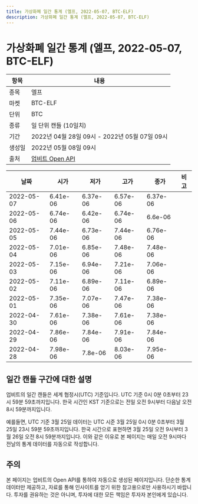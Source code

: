 ```yaml
---
title: 가상화폐 일간 통계 (엘프, 2022-05-07, BTC-ELF)
description: 가상화폐 일간 통계 (엘프, 2022-05-07, BTC-ELF)
---
```



가상화폐 일간 통계 (엘프, 2022-05-07, BTC-ELF)
===

|항목|내용|
|--|--|
|종목|엘프|
|마켓|BTC-ELF|
|단위|BTC|
|종류|일 단위 캔들 (10일치)|
|기간|2022년 04월 28일 09시 - 2022년 05월 07일 09시|
|생성일|2022년 05월 08일 09시|
|출처|[업비트 Open API](https://docs.upbit.com)|


|날짜|시가|저가|고가|종가|비고|
|--|--|--|--|--|--|
|2022-05-07|6.41e-06|6.37e-06|6.57e-06|6.37e-06|    |
|2022-05-06|6.74e-06|6.42e-06|6.74e-06|6.6e-06|    |
|2022-05-05|7.44e-06|6.73e-06|7.44e-06|6.76e-06|    |
|2022-05-04|7.01e-06|6.85e-06|7.48e-06|7.48e-06|    |
|2022-05-03|7.15e-06|6.94e-06|7.21e-06|7.06e-06|    |
|2022-05-02|7.11e-06|6.89e-06|7.11e-06|6.89e-06|    |
|2022-05-01|7.35e-06|7.07e-06|7.47e-06|7.38e-06|    |
|2022-04-30|7.61e-06|7.38e-06|7.61e-06|7.38e-06|    |
|2022-04-29|7.86e-06|7.84e-06|7.91e-06|7.84e-06|    |
|2022-04-28|7.98e-06|7.8e-06|8.03e-06|7.95e-06|    |


일간 캔들 구간에 대한 설명
---


업비트의 일간 캔들은 세계 협정시(UTC) 기준입니다. 
UTC 기준 0시 0분 0초부터 23시 59분 59초까지입니다. 
한국 시간인 KST 기준으로는 전일 오전 9시부터 다음날 오전 8시 59분까지입니다. 


예를들면, UTC 기준 3월 25일 데이터는 UTC 시준 3월 25일 0시 0분 0초부터 3월 25일 23시 59분 59초까지입니다. 
한국 시간으로 표현하면 3월 25일 오전 9시부터 3월 26일 오전 8시 59분까지입니다. 
이와 같은 이유로 본 페이지는 매일 오전 9시마다 전날의 통계 데이터를 자동으로 작성합니다. 


주의
---


본 페이지는 업비트의 Open API를 통하여 자동으로 생성된 페이지입니다. 
단순한 통계 데이터만 제공하고, 자료를 통해 인사이트를 얻기 위한 참고용으로만 사용하시기 바랍니다. 
투자를 권유하는 것은 아니며, 투자에 대한 모든 책임은 투자자 본인에게 있습니다. 
